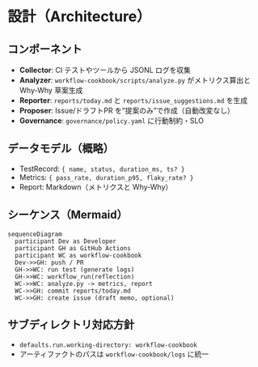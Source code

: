 # 設計（Architecture）

## コンポーネント
- **Collector**: CI テストやツールから JSONL ログを収集
- **Analyzer**: `workflow-cookbook/scripts/analyze.py` がメトリクス算出と Why-Why 草案生成
- **Reporter**: `reports/today.md` と `reports/issue_suggestions.md` を生成
- **Proposer**: Issue/ドラフトPR を“提案のみ”で作成（自動改変なし）
- **Governance**: `governance/policy.yaml` に行動制約・SLO

## データモデル（概略）
- TestRecord: `{ name, status, duration_ms, ts? }`
- Metrics: `{ pass_rate, duration_p95, flaky_rate? }`
- Report: Markdown（メトリクスと Why-Why）

## シーケンス（Mermaid）
```mermaid
sequenceDiagram
  participant Dev as Developer
  participant GH as GitHub Actions
  participant WC as workflow-cookbook
  Dev->>GH: push / PR
  GH->>WC: run test (generate logs)
  GH->>WC: workflow_run(reflection)
  WC->>WC: analyze.py -> metrics, report
  WC->>GH: commit reports/today.md
  WC->>GH: create issue (draft memo, optional)
```

## サブディレクトリ対応方針
- `defaults.run.working-directory: workflow-cookbook`
- アーティファクトのパスは `workflow-cookbook/logs` に統一
